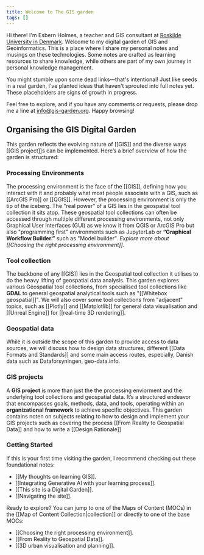 ```yaml
---
title: Welcome to The GIS garden
tags: []
---
```

Hi there! I'm Esbern Holmes, a teacher and GIS consultant at [Roskilde University in Denmark](https://www.ruc.dk). Welcome to my digital garden of GIS and Geoinformatics. This is a place where I share my personal notes and musings on these technologies. Some notes are crafted as learning resources to share knowledge, while others are part of my own journey in personal knowledge management.

You might stumble upon some dead links—that's intentional! Just like seeds in a real garden, I've planted ideas that haven't sprouted into full notes yet. These placeholders are signs of growth in progress.

Feel free to explore, and if you have any comments or requests, please drop me a line at [info@gis-garden.org](mailto:info@gis-garden.org). Happy browsing!

## Organising the GIS Digital Garden
This garden reflects the evolving nature of [[GIS]] and the diverse ways [[GIS project]]s can be implemented. Here’s a brief overview of how the garden is structured:

### Processing Environments
The processing environment is the face of the [[GIS]], defining how you interact with it and probably what most people associate with a GIS, such as [[ArcGIS Pro]] or [[QGIS]]. However, the processing environment is only the tip of the iceberg. The "real power" of a GIS lies in the geospatial tool collection it sits atop. These geospatial tool collections can often be accessed through multiple different processing environments, not only Graphical User Interfaces (GUI) as we know it from QGIS or ArcGIS Pro but also  "programming first" environments such as JupyterLab or **“Graphical Workflow Builder.”** such as "Model builder". 
_Explore more about [[Choosing the right processing environment]]._

### Tool collection 
The backbone of any [[GIS]] lies in the Geospatial tool collection it utilises to do the heavy lifting of geospatial data analysis. This garden explores various Geospatial tool collections, from specialised tool collections like **GDAL** to general geospatial analytical tools such as "[[Whitebox geospatial]]". We will also cover some tool collections from "adjacent" topics, such as [[Plotly]] and [[Matplotlib]] for general data visualisation and [[Unreal Engine]] for [[real-time 3D rendering]].

### Geospatial data
While it is outside the scope of this garden to provide access to data sources, we will discuss how to design data structures, different [[Data Formats and Standards]] and some main access routes, especially, Danish data such as Dataforsyningen, geo-data.info.

### GIS projects
A **GIS project** is more than just the the processing enviorment and the underlying tool collections and geospatial data. It’s a structured endeavor that encompasses goals, methods, data, and tools, operating within an **organizational framework** to achieve specific objectives. This garden contains noten on subjects relating to how to design and implement your GIS projects such as covering the process [[From Reality to Geospatial Data]] and how to write a [[Design Rationale]]

### **Getting Started**

If this is your first time visiting the garden, I recommend checking out these foundational notes:
- [[My thoughts on learning GIS]].
- [[Integrating Generative AI with your learning process]].
- [[This site is a Digital Garden]].
- [[Navigating the site]].

Ready to explore? You can jump to one of the Maps of Content (MOCs) in the [[Map of Content Collection|collection]] or directly to one of the base MOCs:

- [[Choosing the right processing environment]].
- [[From Reality to Geospatial Data]].
- [[3D urban visualisation and planning]].
